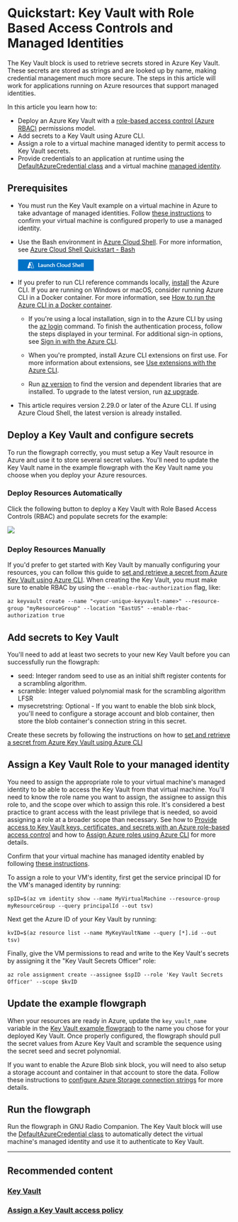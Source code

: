 # Quickstart: Key Vault with Role Based Access Controls and Managed Identities

The Key Vault block is used to retrieve secrets stored in Azure Key Vault. These secrets are stored as strings and are looked up by name, making credential management much more secure. The steps in this article will work for applications running on
Azure resources that support managed identities.

In this article you learn how to:
- Deploy an Azure Key Vault with a [role-based access control (Azure RBAC)](https://docs.microsoft.com/en-us/azure/role-based-access-control/overview) permissions model.
- Add secrets to a Key Vault using Azure CLI.
- Assign a role to a virtual machine managed identity to permit access to Key Vault secrets.
- Provide credentials to an application at runtime using the [DefaultAzureCredential class](https://docs.microsoft.com/en-us/dotnet/api/azure.identity.defaultazurecredential) and a virtual machine [managed identity](https://docs.microsoft.com/en-us/azure/active-directory/managed-identities-azure-resources/overview).

## Prerequisites

- You must run the Key Vault example on a virtual machine in Azure to take advantage of managed identities. Follow [these instructions](managed_identity_cli_quickstart.md) to confirm your virtual machine is configured properly to use a managed identity.

- Use the Bash environment in [Azure Cloud Shell](https://docs.microsoft.com/en-us/azure/cloud-shell/quickstart).
For more information, see [Azure Cloud Shell Quickstart - Bash](https://docs.microsoft.com/en-us/azure/cloud-shell/quickstart)

    <a href="https://shell.azure.com"><img src="hdi-launch-cloud-shell.png"></a>

- If you prefer to run CLI reference commands locally, [install](https://docs.microsoft.com/en-us/cli/azure/install-azure-cli) the Azure CLI. If you are running on Windows or macOS, consider running Azure CLI in a Docker container. For more information, see [How to run the Azure CLI in a Docker container](https://docs.microsoft.com/en-us/cli/azure/run-azure-cli-docker).

    - If you're using a local installation, sign in to the Azure CLI by using the [az login](https://docs.microsoft.com/en-us/cli/azure/reference-index#az_login) command. To finish the authentication process, follow the steps displayed in your terminal. For additional sign-in options, see [Sign in with the Azure CLI](https://docs.microsoft.com/en-us/cli/azure/authenticate-azure-cli).

    - When you're prompted, install Azure CLI extensions on first use. For more information about extensions, see [Use extensions with the Azure CLI](https://docs.microsoft.com/en-us/cli/azure/azure-cli-extensions-overview).

    - Run [az version](https://docs.microsoft.com/en-us/cli/azure/reference-index?#az_version) to find the version and dependent libraries that are installed. To upgrade to the latest version, run [az upgrade](https://docs.microsoft.com/en-us/cli/azure/reference-index?#az_upgrade).

- This article requires version 2.29.0 or later of the Azure CLI. If using Azure Cloud Shell, the latest version is already installed.

## Deploy a Key Vault and configure secrets
To run the flowgraph correctly, you must setup a Key Vault resource in Azure and use it to store several secret values. You'll need to update the Key Vault name in the example flowgraph with the Key Vault name you choose when you deploy your Azure resources.

### Deploy Resources Automatically
Click the following button to deploy a Key Vault with Role Based Access Controls (RBAC) and populate secrets for the example:

<a href="https://portal.azure.com/#create/Microsoft.Template/uri/https%3A%2F%2Fraw.githubusercontent.com%2Fmicrosoft%2Fazure-software-radio%2Fmain%2Fgr-azure-software-radio%2Fexamples%2Fkey_vault_example_resources.json" target="_blank"><img src="https://aka.ms/deploytoazurebutton"></a>

### Deploy Resources Manually
If you'd prefer to get started with Key Vault by manually configuring your resources, you can follow this guide to [set and retrieve a secret from Azure Key Vault using Azure CLI](https://docs.microsoft.com/en-us/azure/key-vault/secrets/quick-create-cli). When creating the Key Vault, you must make sure to enable RBAC by using the `--enable-rbac-authorization` flag, like:

```
az keyvault create --name "<your-unique-keyvault-name>" --resource-group "myResourceGroup" --location "EastUS" --enable-rbac-authorization true
```

## Add secrets to Key Vault
 You'll need to add at least two secrets to your new Key Vault before you can successfully run the flowgraph:

- seed: Integer random seed to use as an initial shift register contents for a scrambling algorithm.
- scramble: Integer valued polynomial mask for the scrambling algorithm LFSR
- mysecretstring: Optional - If you want to enable the blob sink block, you'll need to configure a storage account and blob container, then store the blob container's connection string in this secret.

Create these secrets by following the instructions on how to [set and retrieve a secret from Azure Key Vault using Azure CLI](https://docs.microsoft.com/en-us/azure/key-vault/secrets/quick-create-cli)

## Assign a Key Vault Role to your managed identity
You need to assign the appropriate role to your virtual machine's managed identity to be able to access the Key Vault from that virtual machine. You'll need to know the role name you want to assign, the assignee to assign this role to, and the scope over which to assign this role. It's considered a best practice to grant access with the least privilege that is needed, so avoid assigning a role at a broader scope than necessary. See how to [Provide access to Key Vault keys, certificates, and secrets with an Azure role-based access control](https://docs.microsoft.com/en-us/azure/key-vault/general/rbac-guide?tabs=azure-cli) and how to [Assign Azure roles using Azure CLI](https://docs.microsoft.com/en-us/azure/role-based-access-control/role-assignments-cli) for more details.

Confirm that your virtual machine has managed identity enabled by following [these instructions](managed_identity_cli_quickstart.md).

To assign a role to your VM's identity, first get the service principal ID for the VM's managed identity by running:
```
spID=$(az vm identity show --name MyVirtualMachine --resource-group myResourceGroup --query principalId --out tsv)
```

Next get the Azure ID of your Key Vault by running:
```
kvID=$(az resource list --name MyKeyVaultName --query [*].id --out tsv)
```

Finally, give the VM permissions to read and write to the Key Vault's secrets by assigning it the "Key Vault Secrets Officer" role:
```
az role assignment create --assignee $spID --role 'Key Vault Secrets Officer' --scope $kvID
```

## Update the example flowgraph
When your resources are ready in Azure, update the `key_vault_name` variable in the [Key Vault example flowgraph](keyvault.grc) to the name you chose for your
deployed Key Vault. Once properly configured, the flowgraph should pull the secret values from Azure Key Vault and scramble the sequence using the secret seed and secret polynomial.

If you want to enable the Azure Blob sink block, you will need to also setup a storage account and container in that account to store the data. Follow these instructions to [configure Azure Storage connection strings](https://docs.microsoft.com/en-us/azure/storage/common/storage-configure-connection-string) for more details.

## Run the flowgraph
Run the flowgraph in GNU Radio Companion. The Key Vault block will use the [DefaultAzureCredential class](https://docs.microsoft.com/en-us/dotnet/api/azure.identity) to automatically detect the virtual machine's managed identity and use it to authenticate to Key Vault.

----
## Recommended content

### [Key Vault](https://docs.microsoft.com/en-us/azure/key-vault/general/overview)
### [Assign a Key Vault access policy](https://docs.microsoft.com/en-us/azure/key-vault/general/assign-access-policy?tabs=azure-cli)


